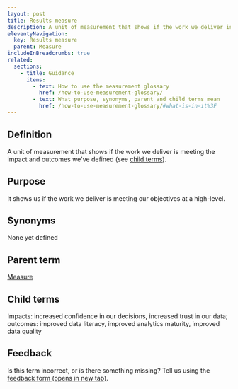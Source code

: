 ```yaml
---
layout: post
title: Results measure
description: A unit of measurement that shows if the work we deliver is meeting the impact and outcomes we've defined (see child terms).
eleventyNavigation:
  key: Results measure
  parent: Measure
includeInBreadcrumbs: true
related:
  sections:
    - title: Guidance
      items:
        - text: How to use the measurement glossary
          href: /how-to-use-measurement-glossary/
        - text: What purpose, synonyms, parent and child terms mean
          href: /how-to-use-measurement-glossary/#what-is-in-it%3F
---
```


## Definition

A unit of measurement that shows if the work we deliver is meeting the impact and outcomes we've defined (see [child terms](/a-to-z/results-measure/#child-terms)).

## Purpose

It shows us if the work we deliver is meeting our objectives at a high-level.

## Synonyms

None yet defined

## Parent term

[Measure](/a-to-z/measure)

## Child terms

Impacts: increased confidence in our decisions, increased trust in our data; outcomes: improved data literacy, improved analytics maturity, improved data quality

## Feedback

Is this term incorrect, or is there something missing? Tell us using the <a href="https://forms.office.com/Pages/ResponsePage.aspx?id=DpxP-knna0i8NIr6EGM3VnGGqao7aCRJpUj9ujjADTdUM1JPNkEwRUdJUVpLQjhCMVZVQklDRDVHRC4u" target="_blank">feedback form (opens in new tab)</a>.

